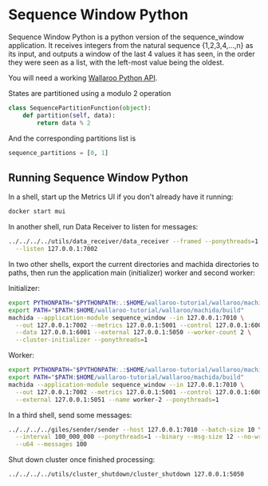 # Sequence Window Python

Sequence Window Python is a python version of the sequence_window application.
It receives integers from the natural sequence {1,2,3,4,...,n} as its input, and outputs a window of the last 4 values it has seen, in the order they were seen as a list, with the left-most value being the oldest.

You will need a working [Wallaroo Python API](/book/python/intro.md).

States are partitioned using a modulo 2 operation

```python
class SequencePartitionFunction(object):
    def partition(self, data):
        return data % 2
```

And the corresponding partitions list is

```python
sequence_partitions = [0, 1]
```

## Running Sequence Window Python

In a shell, start up the Metrics UI if you don't already have it running:

```bash
docker start mui
```

In another shell, run Data Receiver to listen for messages:

```bash
../../../../utils/data_receiver/data_receiver --framed --ponythreads=1 --ponynoblock \
  --listen 127.0.0.1:7002
```

In two other shells, export the current directories and machida directories to paths, then run the application main (initializer) worker and second worker:

Initializer:

```bash
export PYTHONPATH="$PYTHONPATH:.:$HOME/wallaroo-tutorial/wallaroo/machida/lib"
export PATH="$PATH:$HOME/wallaroo-tutorial/wallaroo/machida/build"
machida --application-module sequence_window --in 127.0.0.1:7010 \
  --out 127.0.0.1:7002 --metrics 127.0.0.1:5001 --control 127.0.0.1:6000 \
  --data 127.0.0.1:6001 --external 127.0.0.1:5050 --worker-count 2 \
  --cluster-initializer --ponythreads=1
```

Worker:

```bash
export PYTHONPATH="$PYTHONPATH:.:$HOME/wallaroo-tutorial/wallaroo/machida/lib"
export PATH="$PATH:$HOME/wallaroo-tutorial/wallaroo/machida/build"
machida --application-module sequence_window --in 127.0.0.1:7010 \
  --out 127.0.0.1:7002 --metrics 127.0.0.1:5001 --control 127.0.0.1:6000 \
  --external 127.0.0.1:5051 --name worker-2 --ponythreads=1
```

In a third shell, send some messages:

```bash
../../../../giles/sender/sender --host 127.0.0.1:7010 --batch-size 10 \
  --interval 100_000_000 --ponythreads=1 --binary --msg-size 12 --no-write \
  --u64 --messages 100
```

Shut down cluster once finished processing:

```bash
../../../../utils/cluster_shutdown/cluster_shutdown 127.0.0.1:5050
```
